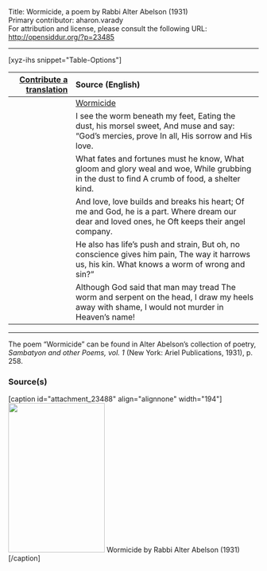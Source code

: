 <html>
<head></head>
<body>
Title: Wormicide, a poem by Rabbi Alter Abelson (1931)<br />
Primary contributor: aharon.varady<br />
For attribution and license, please consult the following URL: <a href="http://opensiddur.org/?p=23485">http://opensiddur.org/?p=23485</a>
<p />
<hr />

[xyz-ihs snippet="Table-Options"]<table style="margin-left: auto; margin-right: auto;" class="draggable">
<thead><tr><th id="x" style="text-align: right;"><a href="/translate/" target="_blank" rel="noopener">Contribute a translation</a></th><th style="text-align: left;">Source (English)</th></tr></thead>
<tbody>
<tr><td style="vertical-align:top;">
<div class="liturgy" lang="he">

</span></div></td>
 
<td style="vertical-align:top;">
<div class="english" lang="en">
<u>Wormicide</u>
</div></td></tr>


<tr><td style="vertical-align:top;">
<div class="liturgy" lang="he">

</span></div></td>
 
<td style="vertical-align:top;">
<div class="english" lang="en">
I see the worm beneath my feet,
Eating the dust, his morsel sweet,
And muse and say: “God’s mercies, prove
In all, His sorrow and His love.
</div></td></tr>


<tr><td style="vertical-align:top;">
<div class="liturgy" lang="he">

</span></div></td>
 
<td style="vertical-align:top;">
<div class="english" lang="en">
What fates and fortunes must he know,
What gloom and glory weal and woe,
While grubbing in the dust to find
A crumb of food, a shelter kind.
</div></td></tr>


<tr><td style="vertical-align:top;">
<div class="liturgy" lang="he">

</span></div></td>
 
<td style="vertical-align:top;">
<div class="english" lang="en">
And love, love builds and breaks his heart;
Of me and God, he is a part.
Where dream our dear and loved ones, he
Oft keeps their angel company.
</div></td></tr>


<tr><td style="vertical-align:top;">
<div class="liturgy" lang="he">

</span></div></td>
 
<td style="vertical-align:top;">
<div class="english" lang="en">
He also has life’s push and strain,
But oh, no conscience gives him pain,
The way it harrows us, his kin.
What knows a worm of wrong and sin?”
</div></td></tr>


<tr><td style="vertical-align:top;">
<div class="liturgy" lang="he">

</span></div></td>
 
<td style="vertical-align:top;">
<div class="english" lang="en">
Although God said that man may tread
The worm and serpent on the head,
I draw my heels away with shame,
I would not murder in Heaven’s name!
</div></td></tr>
</tbody></table>

<hr />

The poem “Wormicide” can be found in Alter Abelson’s collection of poetry, <em>Sambatyon and other Poems, vol. 1</em> (New York: Ariel Publications, 1931), p. 258.

<h3>Source(s)</h3>

[caption id="attachment_23488" align="alignnone" width="194"]<a href="https://opensiddur.org/wp-content/uploads/2019/01/Wormicide-by-Rabbi-Alter-Abelson-1931.jpg"><img src="https://opensiddur.org/wp-content/uploads/2019/01/Wormicide-by-Rabbi-Alter-Abelson-1931-194x300.jpg" alt="" width="194" height="300" class="size-medium wp-image-23488" /></a> Wormicide by Rabbi Alter Abelson (1931)[/caption]

&nbsp;
</body>
</html>